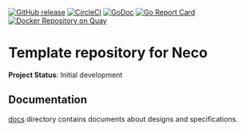[![GitHub release](https://img.shields.io/github/release/cybozu-go/neco-template.svg?maxAge=60)][releases]
[![CircleCI](https://circleci.com/gh/cybozu-go/neco-template.svg?style=svg)](https://circleci.com/gh/cybozu-go/neco-template)
[![GoDoc](https://godoc.org/github.com/cybozu-go/neco-template?status.svg)][godoc]
[![Go Report Card](https://goreportcard.com/badge/github.com/cybozu-go/neco-template)](https://goreportcard.com/report/github.com/cybozu-go/neco-template)
[![Docker Repository on Quay](https://quay.io/repository/cybozu/neco-template/status "Docker Repository on Quay")](https://quay.io/repository/cybozu/neco-template)

Template repository for Neco
============================

**Project Status**: Initial development

Documentation
-------------

[docs](docs/) directory contains documents about designs and specifications.

[releases]: https://github.com/cybozu-go/neco-template/releases
[godoc]: https://godoc.org/github.com/cybozu-go/neco-template
